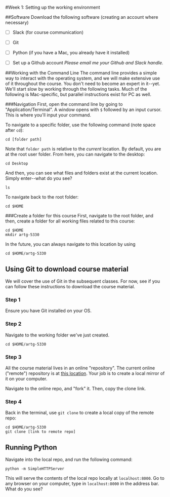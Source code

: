 #Week 1: Setting up the working environment

##Software
Download the following software (creating an account where necessary)
- [ ] Slack (for course communication)
- [ ] Git 
- [ ] Python (if you have a Mac, you already have it installed)
- [ ] Set up a Github account
_Please email me your Github and Slack handle._


##Working with the Command Line
The command line provides a simple way to interact with the operating system, and we will make extensive use of it throughout the course. You don't need to become an expert in it--yet. We'll start slow by working through the following tasks. Much of the following is Mac-specific, but parallel instructions exist for PC as well.

###Navigation
First, open the command line by going to "Application/Terminal". A window opens with `$` followed by an input cursor. This is where you'll input your command.

To navigate to a specific folder, use the following command (note space after `cd`):
```
cd [folder path]
```
Note that `folder path` is relative to the _current_ location. By default, you are at the root user folder. From here, you can navigate to the desktop:
```
cd Desktop
```
And then, you can see what files and folders exist at the current location. Simply enter--what do you see?
```
ls
```
To navigate back to the root folder:
```
cd $HOME
```

###Create a folder for this course
First, navigate to the root folder, and then, create a folder for all working files related to this course:
```
cd $HOME
mkdir artg-5330
```
In the future, you can always navigate to this location by using
```
cd $HOME/artg-5330
```

## Using Git to download course material
We will cover the use of Git in the subsequent classes. For now, see if you can follow these instructions to download the course material.

### Step 1
Ensure you have Git installed on your OS. 
### Step 2
Navigate to the working folder we've just created.
```
cd $HOME/artg-5330
```
### Step 3
All the course material lives in an online "repository". The current online ("remote") repository is at [this location](). Your job is to create a local mirror of it on your computer.

Navigate to the online repo, and "fork" it. Then, copy the clone link.
### Step 4
Back in the terminal, use `git clone` to create a local copy of the remote repo:
```
cd $HOME/artg-5330
git clone [link to remote repo]
```

## Running Python
Navigate into the local repo, and run the following command:
```
python -m SimpleHTTPServer
```
This will serve the contents of the local repo locally at `localhost:8000`. Go to any browser on your computer, type in `localhost:8000` in the address bar. What do you see?